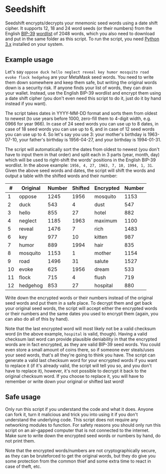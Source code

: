 # Seedshift
Seedshift encrypts/decrypts your mnemonic seed words using a date shift cipher. It supports 12, 18 and 24 word seeds (or their numbers) from the English [BIP-39](https://github.com/bitcoin/bips/blob/master/bip-0039.mediawiki) [wordlist](https://raw.githubusercontent.com/bitcoin/bips/master/bip-0039/english.txt) of 2048 words, which you also need to download and put in the same folder as this script. To run the script, you need [Python 3.x](https://www.python.org/downloads/) installed on your system.

## Example usage
Let's say `oppose duck hello neglect reveal key humor mosquito road evoke flock hedgehog` are your MetaMask seed words. You need to write them down somewhere and keep them safe, but writing the original words down is a security risk. If anyone finds your list of words, they can drain your wallet. Instead, use the English BIP-39 wordlist and encrypt them using a date shift cipher (you don't even need this script to do it, just do it by hand instead if you want).

The script takes dates in YYYY-MM-DD format and sorts them from oldest to newest (to use years before 1000, zero-fill them to 4-digit width, e.g. 0966 for year 966). In case of 24 seed words you can use up to 8 dates, in case of 18 seed words you can use up to 6, and in case of 12 seed words you can use up to 4. So let's say you use 3: your mother's birthday is 1963-07-10, your father's birthday is 1956-04-27, and your birthday is 1994-01-31.

The script will automatically sort the dates from oldest to newest (you don't have to input them in that order) and split each in 3 parts (year, month, day) which will be used to right-shift the words' positions in the English BIP-39 wordlist. In the above example:
```1956, 4, 27, 1963, 7, 10, 1994, 1, 31```.
Given the above seed words and dates, the script will shift the words and output a table with the shifted words and their number:

| #  | Original | Number | Shifted | Encrypted | Number |
|----|----------|--------|---------|-----------|--------|
| 1  | oppose   | 1245   | 1956    | mosquito  | 1153   |
| 2  | duck     | 543    | 4       | dust      | 547    |
| 3  | hello    | 855    | 27      | hotel     | 882    |
| 4  | neglect  | 1185   | 1963    | maximum   | 1100   |
| 5  | reveal   | 1476   | 7       | rich      | 1483   |
| 6  | key      | 977    | 10      | kitten    | 987    |
| 7  | humor    | 889    | 1994    | hair      | 835    |
| 8  | mosquito | 1153   | 1       | mother    | 1154   |
| 9  | road     | 1496   | 31      | salute    | 1527   |
| 10 | evoke    | 625    | 1956    | dream     | 533    |
| 11 | flock    | 715    | 4       | flush     | 719    |
| 12 | hedgehog | 853    | 27      | hospital  | 880    |

Write down the encrypted words or their numbers instead of the original seed words and put them in a safe place. To decrypt them and get back your original seed words, the script will accept either the encrypted words or their numbers and the same dates you used to encrypt them (again, you can also do all of this by hand).

Note that the last encrypted word will most likely not be a valid checksum word (in the above example, `hospital` is valid, though). Having a valid checksum last word can provide plausible deniability in that the encrypted words are in fact encrypted, as they are valid BIP-39 seed words. You could even store a small amount of coins there, so if someone ever steals/uses your seed words, that's all they're going to think you have. The script can generate a valid last checksum word for your encrypted words if you want to replace it (if it's already valid, the script will tell you so, and you don't have to replace it), however, it's not possible to decrypt it back to the original checksum word. If you choose to replace it, you will have to remember or write down your original or shifted last word!

## Safe usage
Only run this script if you understand the code and what it does. Anyone can fork it, turn it malicious and trick you into using it if you don't understand the underlying code. This script does not require any networking modules to function. For safety reasons you should only run this script on an air-gapped computer that is not connected to the internet. Make sure to write down the encrypted seed words or numbers by hand, do not print them.

Note that the encrypted words/numbers are not cryptographically secure, as they can be bruteforced to get the original words, but they do give you some protection from the common thief and some extra time to react in case of theft, etc.
